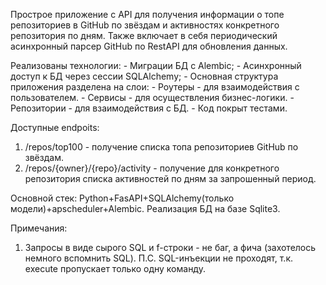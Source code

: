Прострое приложение с API для получения информации о топе репозиториев в GitHub по звёздам и активностях конкретного 
репозитория по дням. Также включает в себя периодический асинхронный парсер GitHub по RestAPI для обновления данных.

Реализованы технологии:
    - Миграции БД с Alembic;
    - Асинхронный доступ к БД через сессии SQLAlchemy;
    - Основная структура приложения разделена на слои:
            - Роутеры - для взаимодействия с пользователем.
            - Сервисы - для осуществления бизнес-логики.
            - Репозитории - для взаимодействия с БД.
    - Код покрыт тестами.

Доступные endpoits:
1) /repos/top100 - получение списка топа репозиториев GitHub по звёздам.
2) /repos/{owner}/{repo}/activity - получение для конкретного репозитория списка активностей по дням за запрошенный период.

Основной стек: Python+FasAPI+SQLAlchemy(только модели)+apscheduler+Alembic. Реализация БД на базе Sqlite3.

Примечания: 
1) Запросы в виде сырого SQL и f-строки - не баг, а фича (захотелось немного вспомнить SQL). 
П.С. SQL-инъекции не проходят, т.к. execute пропускает только одну команду.
